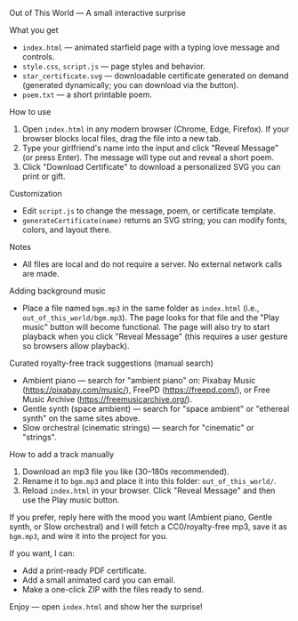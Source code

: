 Out of This World — A small interactive surprise

What you get
- `index.html` — animated starfield page with a typing love message and controls.
- `style.css`, `script.js` — page styles and behavior.
- `star_certificate.svg` — downloadable certificate generated on demand (generated dynamically; you can download via the button).
- `poem.txt` — a short printable poem.

How to use
1. Open `index.html` in any modern browser (Chrome, Edge, Firefox). If your browser blocks local files, drag the file into a new tab.
2. Type your girlfriend's name into the input and click "Reveal Message" (or press Enter). The message will type out and reveal a short poem.
3. Click "Download Certificate" to download a personalized SVG you can print or gift.

Customization
- Edit `script.js` to change the message, poem, or certificate template.
- `generateCertificate(name)` returns an SVG string; you can modify fonts, colors, and layout there.

Notes
- All files are local and do not require a server. No external network calls are made.

Adding background music
- Place a file named `bgm.mp3` in the same folder as `index.html` (i.e., `out_of_this_world/bgm.mp3`). The page looks for that file and the "Play music" button will become functional. The page will also try to start playback when you click "Reveal Message" (this requires a user gesture so browsers allow playback).

Curated royalty-free track suggestions (manual search)
- Ambient piano — search for "ambient piano" on: Pixabay Music (https://pixabay.com/music/), FreePD (https://freepd.com/), or Free Music Archive (https://freemusicarchive.org/).
- Gentle synth (space ambient) — search for "space ambient" or "ethereal synth" on the same sites above.
- Slow orchestral (cinematic strings) — search for "cinematic" or "strings".

How to add a track manually
1. Download an mp3 file you like (30–180s recommended).
2. Rename it to `bgm.mp3` and place it into this folder: `out_of_this_world/`.
3. Reload `index.html` in your browser. Click "Reveal Message" and then use the Play music button.

If you prefer, reply here with the mood you want (Ambient piano, Gentle synth, or Slow orchestral) and I will fetch a CC0/royalty-free mp3, save it as `bgm.mp3`, and wire it into the project for you.

If you want, I can:
- Add a print-ready PDF certificate.
- Add a small animated card you can email.
- Make a one-click ZIP with the files ready to send.

Enjoy — open `index.html` and show her the surprise!